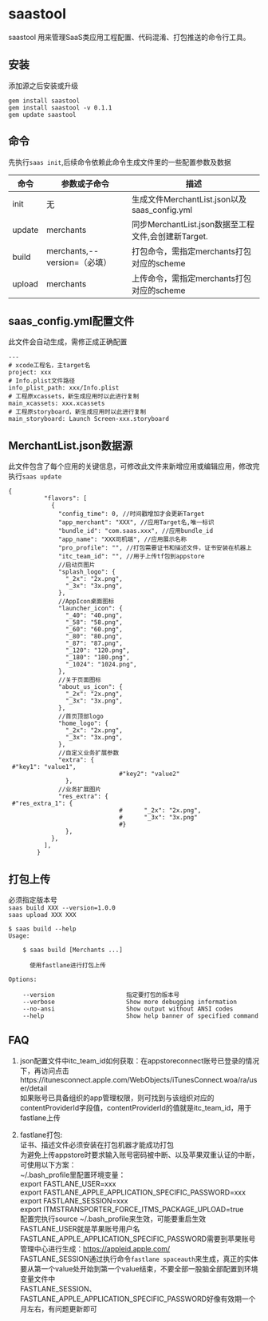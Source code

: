 # saastool

saastool 用来管理SaaS类应用工程配置、代码混淆、打包推送的命令行工具。

## 安装

添加源之后安装或升级

`gem install saastool`\
`gem install saastool -v 0.1.1`\
`gem update saastool`

## 命令
先执行`saas init`,后续命令依赖此命令生成文件里的一些配置参数及数据

| 命令 | 参数或子命令 | 描述 |
|-----| -----|----|
|init| 无| 生成文件MerchantList.json以及saas_config.yml|
|update|merchants|同步MerchantList.json数据至工程文件,会创建新Target.|
|build|merchants,--version=（必填）|打包命令，需指定merchants打包对应的scheme|
|upload|merchants|上传命令，需指定merchants打包对应的scheme|


## saas_config.yml配置文件
此文件会自动生成，需修正成正确配置

```
---
# xcode工程名，主target名
project: xxx
# Info.plist文件路径
info_plist_path: xxx/Info.plist
# 工程原xcassets，新生成应用时以此进行复制
main_xcassets: xxx.xcassets
# 工程原storyboard，新生成应用时以此进行复制
main_storyboard: Launch Screen-xxx.storyboard
```

## MerchantList.json数据源

此文件包含了每个应用的关键信息，可修改此文件来新增应用或编辑应用，修改完执行`saas update`


```
{
          "flavors": [
            {
              "config_time": 0, //时间戳增加才会更新Target
              "app_merchant": "XXX", //应用Target名,唯一标识
              "bundle_id": "com.saas.xxx", //应用bundle_id
              "app_name": "XXX司机端", //应用展示名称
              "pro_profile": "", //打包需要证书和描述文件，证书安装在机器上
              "itc_team_id": "", //用于上传tf包到appstore
              //启动页图片
              "splash_logo": {
                "_2x": "2x.png",
                "_3x": "3x.png",
              },
              //AppIcon桌面图标
              "launcher_icon": {
                "_40": "40.png",
                "_58": "58.png",
                "_60": "60.png",
                "_80": "80.png",
                "_87": "87.png",
                "_120": "120.png",
                "_180": "180.png",
                "_1024": "1024.png",
              },
              //关于页面图标
              "about_us_icon": {
                "_2x": "2x.png",
                "_3x": "3x.png",
              },
              //首页顶部logo
              "home_logo": {
                "_2x": "2x.png",
                "_3x": "3x.png",
              },
              //自定义业务扩展参数
              "extra": {
 #"key1": "value1",
                               #"key2": "value2"
                },
              //业务扩展图片
              "res_extra": {
 #"res_extra_1": {
                               #      "_2x": "2x.png",
                               #      "_3x": "3x.png"
                               #}
                },
            },
          ],
        }
```



## 打包上传
必须指定版本号\
`saas build XXX --version=1.0.0`\
`saas upload XXX XXX`

```
$ saas build --help
Usage:

    $ saas build [Merchants ...]

      使用fastlane进行打包上传

Options:

    --version                    指定要打包的版本号
    --verbose                    Show more debugging information
    --no-ansi                    Show output without ANSI codes
    --help                       Show help banner of specified command
```


## FAQ

1. json配置文件中itc_team_id如何获取：在appstoreconnect账号已登录的情况下，再访问点击https://itunesconnect.apple.com/WebObjects/iTunesConnect.woa/ra/user/detail\
如果账号已具备组织的app管理权限，则可找到与该组织对应的contentProviderId字段值，contentProviderId的值就是itc_team_id，用于fastlane上传

2. fastlane打包:\
证书、描述文件必须安装在打包机器才能成功打包\
为避免上传appstore时要求输入账号密码被中断、以及苹果双重认证的中断，可使用以下方案：\
~/.bash_profile里配置环境变量：\
export FASTLANE_USER=xxx\
export FASTLANE_APPLE_APPLICATION_SPECIFIC_PASSWORD=xxx\
export FASTLANE_SESSION=xxx\
export ITMSTRANSPORTER_FORCE_ITMS_PACKAGE_UPLOAD=true\
配置完执行source ~/.bash_profile来生效，可能要重启生效\
FASTLANE_USER就是苹果账号用户名\
FASTLANE_APPLE_APPLICATION_SPECIFIC_PASSWORD需要到苹果账号管理中心进行生成：https://appleid.apple.com/ \
FASTLANE_SESSION通过执行命令`fastlane spaceauth`来生成，真正的实体要从第一个value处开始到第一个value结束，不要全部一股脑全部配置到环境变量文件中\
FASTLANE_SESSION、FASTLANE_APPLE_APPLICATION_SPECIFIC_PASSWORD好像有效期一个月左右，有问题更新即可